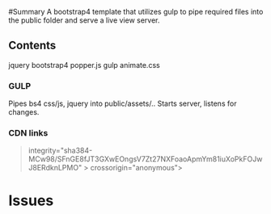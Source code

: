 #Summary
A bootstrap4 template that utilizes gulp to pipe required files into the public folder and serve a live view server.

## Contents
jquery
bootstrap4
popper.js
gulp
animate.css

### GULP
Pipes bs4 css/js, jquery into public/assets/..
Starts server, listens for changes.

### CDN links

> <!-- Bootstrap CSS -->
> <link rel="stylesheet" href="https://stackpath.bootstrapcdn.com/bootstrap/4.1.3/css/bootstrap.min.css" > integrity="sha384-MCw98/SFnGE8fJT3GXwEOngsV7Zt27NXFoaoApmYm81iuXoPkFOJwJ8ERdknLPMO" > crossorigin="anonymous">
> <!-- Optional JavaScript -->
> <!-- jQuery first, then Popper.js, then Bootstrap JS -->
> <script src="https://code.jquery.com/jquery-3.3.1.slim.min.js" integrity="sha384-q8i/X> +965DzO0rT7abK41JStQIAqVgRVzpbzo5smXKp4YfRvH+8abtTE1Pi6jizo" crossorigin="anonymous"></script>
> <script src="https://cdnjs.cloudflare.com/ajax/libs/popper.js/1.14.3/umd/popper.min.js" > integrity="sha384-ZMP7rVo3mIykV+2+9J3UJ46jBk0WLaUAdn689aCwoqbBJiSnjAK/l8WvCWPIPm49" > crossorigin="anonymous"></script>
> <script src="https://stackpath.bootstrapcdn.com/bootstrap/4.1.3/js/bootstrap.min.js" > integrity="sha384-ChfqqxuZUCnJSK3+MXmPNIyE6ZbWh2IMqE241rYiqJxyMiZ6OW/JmZQ5stwEULTy" > crossorigin="anonymous"></script>

# Issues